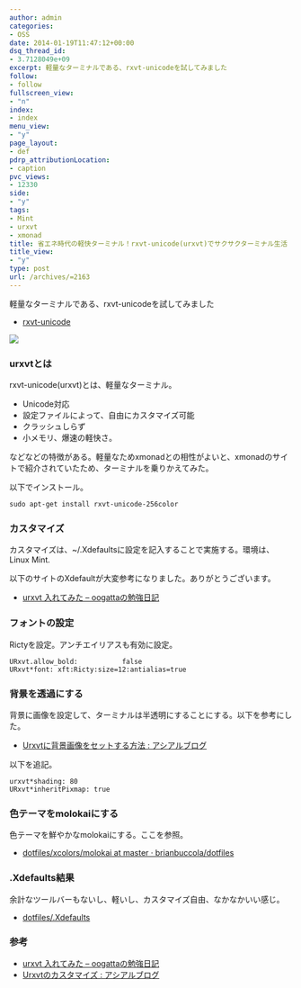 ```yaml
---
author: admin
categories:
- OSS
date: 2014-01-19T11:47:12+00:00
dsq_thread_id:
- 3.7128049e+09
excerpt: 軽量なターミナルである、rxvt-unicodeを試してみました
follow:
- follow
fullscreen_view:
- "n"
index:
- index
menu_view:
- "y"
page_layout:
- def
pdrp_attributionLocation:
- caption
pvc_views:
- 12330
side:
- "y"
tags:
- Mint
- urxvt
- xmonad
title: 省エネ時代の軽快ターミナル！rxvt-unicode(urxvt)でサクサクターミナル生活
title_view:
- "y"
type: post
url: /archives/=2163
---
```


軽量なターミナルである、rxvt-unicodeを試してみました

  * [rxvt-unicode][1]

![][2]

### urxvtとは

rxvt-unicode(urxvt)とは、軽量なターミナル。

  * Unicode対応
  * 設定ファイルによって、自由にカスタマイズ可能
  * クラッシュしらず
  * 小メモリ、爆速の軽快さ。

などなどの特徴がある。軽量なためxmonadとの相性がよいと、xmonadのサイトで紹介されていたため、ターミナルを乗りかえてみた。

以下でインストール。

    sudo apt-get install rxvt-unicode-256color
    

### カスタマイズ

カスタマイズは、~/.Xdefaultsに設定を記入することで実施する。環境は、Linux Mint.

以下のサイトのXdefaultが大変参考になりました。ありがとうございます。

  * [urxvt 入れてみた &#8211; oogattaの勉強日記][3]

### フォントの設定

Rictyを設定。アンチエイリアスも有効に設定。

    URxvt.allow_bold:           false
    URxvt*font: xft:Ricty:size=12:antialias=true
    

### 背景を透過にする

背景に画像を設定して、ターミナルは半透明にすることにする。以下を参考にした。

  * [Urxvtに背景画像をセットする方法 : アシアルブログ][4]

以下を追記。

    urxvt*shading: 80
    URxvt*inheritPixmap: true
    

### 色テーマをmolokaiにする

色テーマを鮮やかなmolokaiにする。ここを参照。

  * [dotfiles/xcolors/molokai at master · brianbuccola/dotfiles][5]

### .Xdefaults結果

余計なツールバーもないし、軽いし、カスタマイズ自由、なかなかいい感じ。

  * [dotfiles/.Xdefaults][6]

### 参考

  * [urxvt 入れてみた &#8211; oogattaの勉強日記][3]
  * [Urxvtのカスタマイズ : アシアルブログ][7]

 [1]: http://software.schmorp.de/pkg/rxvt-unicode.html
 [2]: http://lh6.ggpht.com/-Kr1vXZsZdh0/Utu4uNAyrmI/AAAAAAAABAM/fWV1z6HQUxA/2014-01-19-203608_796x432_scrot.png
 [3]: http://d.hatena.ne.jp/oogatta/20130905/1378364651
 [4]: http://blog.asial.co.jp/404
 [5]: https://github.com/brianbuccola/dotfiles/blob/master/xcolors/molokai
 [6]: https://github.com/tsu-nera/dotfiles/blob/master/.Xdefaults
 [7]: http://blog.asial.co.jp/262